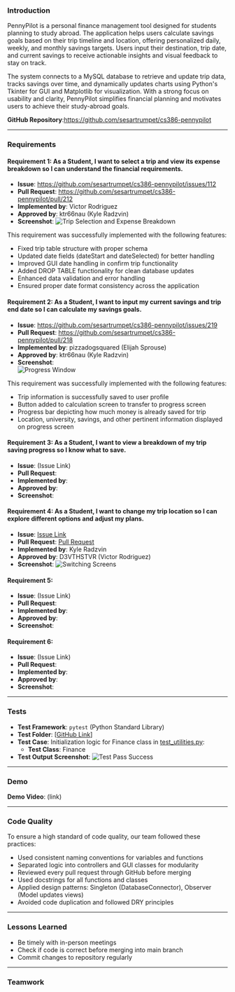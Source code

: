 ### **Introduction**

PennyPilot is a personal finance management tool designed for students planning to study abroad. The application helps users calculate savings goals based on their trip timeline and location, offering personalized daily, weekly, and monthly savings targets. Users input their destination, trip date, and current savings to receive actionable insights and visual feedback to stay on track.

The system connects to a MySQL database to retrieve and update trip data, tracks savings over time, and dynamically updates charts using Python's Tkinter for GUI and Matplotlib for visualization. With a strong focus on usability and clarity, PennyPilot simplifies financial planning and motivates users to achieve their study-abroad goals.

**GitHub Repository**:https://github.com/sesartrumpet/cs386-pennypilot

---

### **Requirements**

#### **Requirement 1: As a Student, I want to select a trip and view its expense breakdown so I can understand the financial requirements.**

* **Issue**: https://github.com/sesartrumpet/cs386-pennypilot/issues/112
* **Pull Request**: https://github.com/sesartrumpet/cs386-pennypilot/pull/212
* **Implemented by**: Victor Rodriguez
* **Approved by**: ktr66nau (Kyle Radzvin)
* **Screenshot**: 
![Trip Selection and Expense Breakdown](Deliverable6_images/trip_selection.png)

This requirement was successfully implemented with the following features:
- Fixed trip table structure with proper schema
- Updated date fields (dateStart and dateSelected) for better handling
- Improved GUI date handling in confirm trip functionality
- Added DROP TABLE functionality for clean database updates
- Enhanced data validation and error handling
- Ensured proper date format consistency across the application

#### **Requirement 2: As a Student, I want to input my current savings and trip end date so I can calculate my savings goals.**

* **Issue**: https://github.com/sesartrumpet/cs386-pennypilot/issues/219
* **Pull Request**: https://github.com/sesartrumpet/cs386-pennypilot/pull/218
* **Implemented by**: pizzadogsquared (Elijah Sprouse)
* **Approved by**: ktr66nau (Kyle Radzvin)
* **Screenshot**:  
![Progress Window](Deliverable6_images/progress_window.png)

This requirement was successfully implemented with the following features:
- Trip information is successfully saved to user profile
- Button added to calculation screen to transfer to progress screen
- Progress bar depicting how much money is already saved for trip
- Location, university, savings, and other pertinent information displayed on progress screen

#### **Requirement 3: As a Student, I want to view a breakdown of my trip saving progress so I know what to save.** 

* **Issue**: (Issue Link)  
* **Pull Request**:   
* **Implemented by**:   
* **Approved by**:  
* **Screenshot**:

#### **Requirement 4: As a Student, I want to change my trip location so I can explore different options and adjust my plans.** 

* **Issue**: [Issue Link](https://github.com/sesartrumpet/cs386-pennypilot/issues/209)
* **Pull Request**: [Pull Request](https://github.com/sesartrumpet/cs386-pennypilot/pull/220)
* **Implemented by**: Kyle Radzvin
* **Approved by**:  D3VTHSTVR (Victor Rodriguez)
* **Screenshot**: 
![Switching Screens](Deliverable6_images/switching_screens.gif)

#### **Requirement 5:** 

* **Issue**: (Issue Link)  
* **Pull Request**:   
* **Implemented by**:   
* **Approved by**:  
* **Screenshot**:

#### **Requirement 6:** 

* **Issue**: (Issue Link)  
* **Pull Request**:   
* **Implemented by**:   
* **Approved by**:  
* **Screenshot**:

---

### **Tests**

* **Test Framework**: `pytest` (Python Standard Library)  
* **Test Folder**: \[[GitHub Link](https://github.com/sesartrumpet/cs386-pennypilot/tree/main/tests)\]  
* **Test Case**: Initialization logic for Finance class in [test_utilities.py](https://github.com/sesartrumpet/cs386-pennypilot/blob/main/tests/test_utilities.py):
  * **Test Class**:  Finance
* **Test Output Screenshot**:
![Test Pass Success](Deliverable6_images/tests_passed.png)

---

### **Demo**

**Demo Video**:     (link)

---

### **Code Quality**

To ensure a high standard of code quality, our team followed these practices:

* Used consistent naming conventions for variables and functions  
* Separated logic into controllers and GUI classes for modularity  
* Reviewed every pull request through GitHub before merging  
* Used docstrings for all functions and classes  
* Applied design patterns: Singleton (DatabaseConnector), Observer (Model updates views)  
* Avoided code duplication and followed DRY principles

---

### **Lessons Learned**
* Be timely with in-person meetings
* Check if code is correct before merging into main branch
* Commit changes to repository regularly
---

### **Teamwork**

